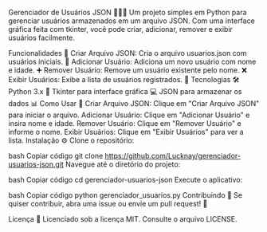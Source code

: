 Gerenciador de Usuários JSON 🧑‍💻📂
Um projeto simples em Python para gerenciar usuários armazenados em um arquivo JSON. Com uma interface gráfica feita com tkinter, você pode criar, adicionar, remover e exibir usuários facilmente.

Funcionalidades 🚀
Criar Arquivo JSON: Cria o arquivo usuarios.json com usuários iniciais. 📄
Adicionar Usuário: Adiciona um novo usuário com nome e idade. ➕
Remover Usuário: Remove um usuário existente pelo nome. ❌
Exibir Usuários: Exibe a lista de usuários registrados. 👀
Tecnologias 🛠️
Python 3.x 🐍
Tkinter para interface gráfica 💻
JSON para armazenar os dados 📊
Como Usar 📝
Criar Arquivo JSON: Clique em "Criar Arquivo JSON" para iniciar o arquivo.
Adicionar Usuário: Clique em "Adicionar Usuário" e insira nome e idade.
Remover Usuário: Clique em "Remover Usuário" e informe o nome.
Exibir Usuários: Clique em "Exibir Usuários" para ver a lista.
Instalação ⚙️
Clone o repositório:

bash
Copiar código
git clone https://github.com/Lucknay/gerenciador-usuarios-json.git
Navegue até o diretório do projeto:

bash
Copiar código
cd gerenciador-usuarios-json
Execute o aplicativo:

bash
Copiar código
python gerenciador_usuarios.py
Contribuindo 🤝
Se quiser contribuir, abra uma issue ou envie um pull request! 🌟

Licença 📜
Licenciado sob a licença MIT. Consulte o arquivo LICENSE.
